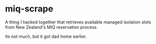 # miq-scrape

A thing I hacked together that retrieves available managed isolation slots from New Zealand's MIQ reservation process.

Its not much, but it got dad home earlier.

